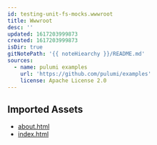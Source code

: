 ```yaml
---
id: testing-unit-fs-mocks.wwwroot
title: Wwwroot
desc: ''
updated: 1617203999873
created: 1617203999873
isDir: true
gitNotePath: '{{ noteHiearchy }}/README.md'
sources:
  - name: pulumi examples
    url: 'https://github.com/pulumi/examples'
    license: Apache License 2.0
---
```

## Imported Assets

- [about.html](/assets/about.html)
- [index.html](/assets/index.html)

